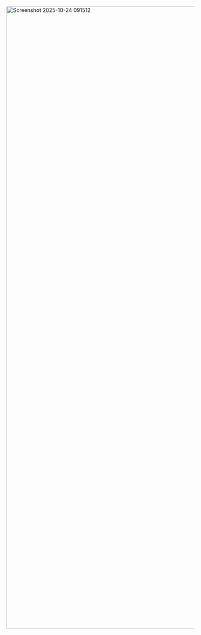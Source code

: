 <img width="2382" height="1662" alt="Screenshot 2025-10-24 091512" src="https://github.com/user-attachments/assets/6cb25c8d-86fe-472f-940e-c5c81cde0dd0" />

